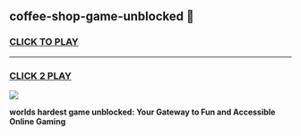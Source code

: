 
## coffee-shop-game-unblocked 👋
<h3>
<a href="https://premium.freeplayer.one?title=coffee-shop-game-unblocked&ref=14F">CLICK TO PLAY</a></h3>
<hr>

<h3>
<a href="https://premium.freeplayer.one?title=coffee-shop-game-unblocked&ref=14F">CLICK 2 PLAY</a>
  
</h3>

<a href="https://premium.freeplayer.one?title=coffee-shop-game-unblocked&ref=12F/"><img src="https://clearcache.store/games.png"></a>


**worlds hardest game unblocked: Your Gateway to Fun and Accessible Online Gaming**
